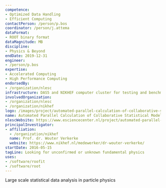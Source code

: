 ```yaml
---
competence:
- Optimized Data Handling
- Efficient Computing
contactPerson: /person/p.bos
coordinator: /person/j.attema
dataFormat:
- ROOT binary format
dataMagnitude: MB
discipline:
- Physics & Beyond
endDate: 2019-12-31
engineer:
- /person/p.bos
expertise:
- Accelerated Computing
- High Performance Computing
endorsedBy:
- /organization/nlesc
infrastructure: DAS5 and NIKHEF computer cluster for testing and benchmarking
involvedOrganization:
- /organization/nlesc
- /organization/nikhef
logo: /images/project/automated-parallel-calculation-of-collaborative-statistical-models.jpg
name: Automated Parallel Calculation of Collaborative Statistical Models
nlescWebsite: https://www.esciencecenter.nl/project/automated-parallel-calculation-of-collaborative-statistical-models
principalInvestigator:
- affiliation:
  - /organization/nikhef
  name: Prof. dr. Wouter Verkerke
  website: https://www.nikhef.nl/medewerker/dr-wouter-verkerke/
startDate: 2016-05-15
tagLine: Looking for unconfirmed or unknown fundamental physics
uses:
- /software/roofit
- /software/root
---
```

Large scale statistical data analysis in particle physics
